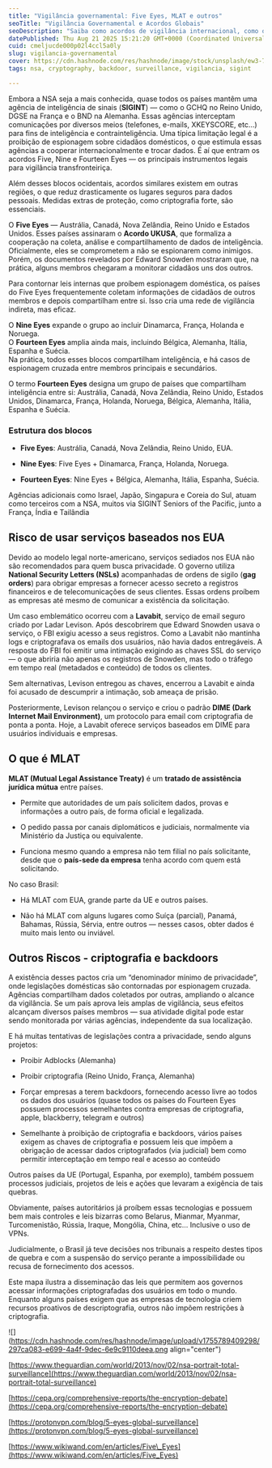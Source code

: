 ```yaml
---
title: "Vigilância governamental: Five Eyes, MLAT e outros"
seoTitle: "Vigilância Governamental e Acordos Globais"
seoDescription: "Saiba como acordos de vigilância internacional, como o Five Eyes e MLAT, afetam a privacidade e segurança dos dados pessoais"
datePublished: Thu Aug 21 2025 15:21:20 GMT+0000 (Coordinated Universal Time)
cuid: cmeljucde000p02l4ccl5a0ly
slug: vigilancia-governamental
cover: https://cdn.hashnode.com/res/hashnode/image/stock/unsplash/ew3-7k3sl-g/upload/d5ae9222cf7c5b7c14ea8355c5cbfba2.jpeg
tags: nsa, cryptography, backdoor, surveillance, vigilancia, sigint

---
```


Embora a NSA seja a mais conhecida, quase todos os países mantêm uma agência de inteligência de sinais (**SIGINT**) — como o GCHQ no Reino Unido, DGSE na França e o BND na Alemanha. Essas agências interceptam comunicações por diversos meios (telefones, e-mails, XKEYSCORE, etc…) para fins de inteligência e contrainteligência. Uma típica limitação legal é a proibição de espionagem sobre cidadãos domésticos, o que estimula essas agências a cooperar internacionalmente e trocar dados. É aí que entram os acordos Five, Nine e Fourteen Eyes — os principais instrumentos legais para vigilância transfronteiriça.

Além desses blocos ocidentais, acordos similares existem em outras regiões, o que reduz drasticamente os lugares seguros para dados pessoais. Medidas extras de proteção, como criptografia forte, são essenciais.

O **Five Eyes** — Austrália, Canadá, Nova Zelândia, Reino Unido e Estados Unidos. Esses países assinaram o **Acordo UKUSA**, que formaliza a cooperação na coleta, análise e compartilhamento de dados de inteligência. Oficialmente, eles se comprometem a não se espionarem como inimigos. Porém, os documentos revelados por Edward Snowden mostraram que, na prática, alguns membros chegaram a monitorar cidadãos uns dos outros.

Para contornar leis internas que proíbem espionagem doméstica, os países do Five Eyes frequentemente coletam informações de cidadãos de outros membros e depois compartilham entre si. Isso cria uma rede de vigilância indireta, mas eficaz.

O **Nine Eyes** expande o grupo ao incluir Dinamarca, França, Holanda e Noruega.  
O **Fourteen Eyes** amplia ainda mais, incluindo Bélgica, Alemanha, Itália, Espanha e Suécia.  
Na prática, todos esses blocos compartilham inteligência, e há casos de espionagem cruzada entre membros principais e secundários.

O termo **Fourteen Eyes** designa um grupo de países que compartilham inteligência entre si: Austrália, Canadá, Nova Zelândia, Reino Unido, Estados Unidos, Dinamarca, França, Holanda, Noruega, Bélgica, Alemanha, Itália, Espanha e Suécia.

### Estrutura dos blocos

* **Five Eyes**: Austrália, Canadá, Nova Zelândia, Reino Unido, EUA.
    
* **Nine Eyes**: Five Eyes + Dinamarca, França, Holanda, Noruega.
    
* **Fourteen Eyes**: Nine Eyes + Bélgica, Alemanha, Itália, Espanha, Suécia.
    

Agências adicionais como Israel, Japão, Singapura e Coreia do Sul, atuam como terceiros com a NSA, muitos via SIGINT Seniors of the Pacific, junto a França, Índia e Tailândia

## Risco de usar serviços baseados nos EUA

Devido ao modelo legal norte-americano, serviços sediados nos EUA não são recomendados para quem busca privacidade. O governo utiliza **National Security Letters (NSLs)** acompanhadas de ordens de sigilo (**gag orders**) para obrigar empresas a fornecer acesso secreto a registros financeiros e de telecomunicações de seus clientes. Essas ordens proíbem as empresas até mesmo de comunicar a existência da solicitação.

Um caso emblemático ocorreu com a **Lavabit**, serviço de email seguro criado por Ladar Levison. Após descobrirem que Edward Snowden usava o serviço, o FBI exigiu acesso a seus registros. Como a Lavabit não mantinha logs e criptografava os emails dos usuários, não havia dados entregáveis. A resposta do FBI foi emitir uma intimação exigindo as chaves SSL do serviço — o que abriria não apenas os registros de Snowden, mas todo o tráfego em tempo real (metadados e conteúdo) de todos os clientes.

Sem alternativas, Levison entregou as chaves, encerrou a Lavabit e ainda foi acusado de descumprir a intimação, sob ameaça de prisão.

Posteriormente, Levison relançou o serviço e criou o padrão **DIME (Dark Internet Mail Environment)**, um protocolo para email com criptografia de ponta a ponta. Hoje, a Lavabit oferece serviços baseados em DIME para usuários individuais e empresas.

## O que é MLAT

**MLAT (Mutual Legal Assistance Treaty)** é um **tratado de assistência jurídica mútua** entre países.

* Permite que autoridades de um país solicitem dados, provas e informações a outro país, de forma oficial e legalizada.
    
* O pedido passa por canais diplomáticos e judiciais, normalmente via Ministério da Justiça ou equivalente.
    
* Funciona mesmo quando a empresa não tem filial no país solicitante, desde que o **país-sede da empresa** tenha acordo com quem está solicitando.
    

No caso Brasil:

* Há MLAT com EUA, grande parte da UE e outros países.
    
* Não há MLAT com alguns lugares como Suíça (parcial), Panamá, Bahamas, Rússia, Sérvia, entre outros — nesses casos, obter dados é muito mais lento ou inviável.
    

## Outros Riscos - criptografia e backdoors

A existência desses pactos cria um “denominador mínimo de privacidade”, onde legislações domésticas são contornadas por espionagem cruzada. Agências compartilham dados coletados por outras, ampliando o alcance da vigilância. Se um país aprova leis amplas de vigilância, seus efeitos alcançam diversos países membros — sua atividade digital pode estar sendo monitorada por várias agências, independente da sua localização.

E há muitas tentativas de legislações contra a privacidade, sendo alguns projetos:

* Proibir Adblocks (Alemanha)
    
* Proibir criptografia (Reino Unido, França, Alemanha)
    
* Forçar empresas a terem backdoors, fornecendo acesso livre ao todos os dados dos usuários (quase todos os países do Fourteen Eyes possuem processos semelhantes contra empresas de criptografia, apple, blackberry, telegram e outros)
    
* Semelhante à proibição de criptografia e backdoors, vários países exigem as chaves de criptografia e possuem leis que impõem a obrigação de acessar dados criptografados (via judicial) bem como permitir interceptação em tempo real e acesso ao conteúdo
    

Outros países da UE (Portugal, Espanha, por exemplo), também possuem processos judiciais, projetos de leis e ações que levaram a exigência de tais quebras.

Obviamente, países autoritários já proíbem essas tecnologias e possuem bem mais controles e leis bizarras como Belarus, Mianmar, Myanmar, Turcomenistão, Rússia, Iraque, Mongólia, China, etc… Inclusive o uso de VPNs.

Judicialmente, o Brasil já teve decisões nos tribunais a respeito destes tipos de quebra e com a suspensão do serviço perante a impossibilidade ou recusa de fornecimento dos acessos.

Este mapa ilustra a disseminação das leis que permitem aos governos acessar informações criptografadas dos usuários em todo o mundo. Enquanto alguns países exigem que as empresas de tecnologia criem recursos proativos de descriptografia, outros não impõem restrições à criptografia.

![](https://cdn.hashnode.com/res/hashnode/image/upload/v1755789409298/297ca083-e699-4a4f-9dec-6e9c9110deea.png align="center")

[https://www.theguardian.com/world/2013/nov/02/nsa-portrait-total-surveillance](https://www.theguardian.com/world/2013/nov/02/nsa-portrait-total-surveillance)

[https://cepa.org/comprehensive-reports/the-encryption-debate](https://cepa.org/comprehensive-reports/the-encryption-debate)

[https://protonvpn.com/blog/5-eyes-global-surveillance](https://protonvpn.com/blog/5-eyes-global-surveillance)

[https://www.wikiwand.com/en/articles/Five\_Eyes](https://www.wikiwand.com/en/articles/Five_Eyes)